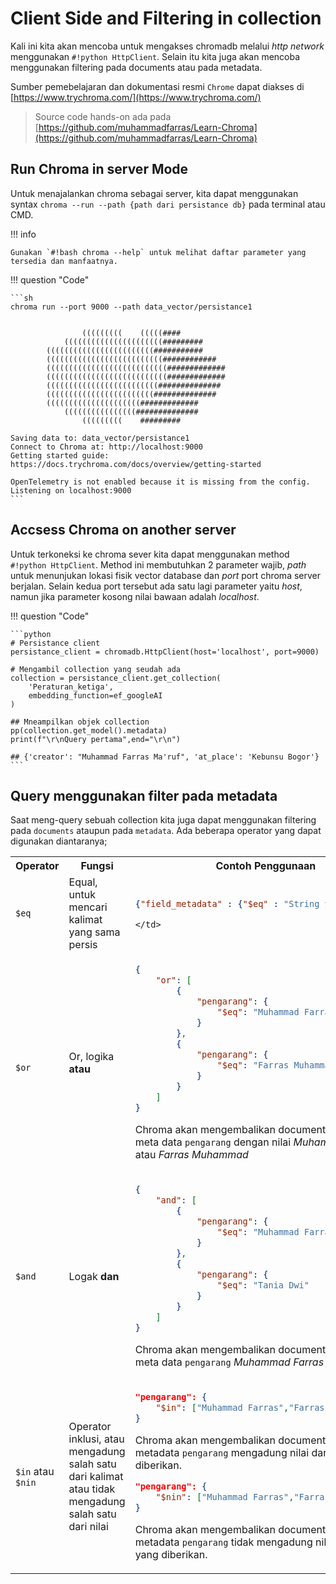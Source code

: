 # Client Side and Filtering in collection

Kali ini kita akan mencoba untuk mengakses chromadb melalui _http network_ menggunakan `#!python HttpClient`. Selain itu kita juga akan mencoba menggunakan filtering pada documents atau pada metadata.

Sumber pemebelajaran dan dokumentasi resmi `Chrome` dapat diakses di [https://www.trychroma.com/](https://www.trychroma.com/)

> Source code hands-on ada pada [https://github.com/muhammadfarras/Learn-Chroma](https://github.com/muhammadfarras/Learn-Chroma)

## Run Chroma in server Mode

Untuk menajalankan chroma sebagai server, kita dapat menggunakan syntax `chroma --run --path {path dari persistance db}` pada terminal atau CMD.

!!! info

    Gunakan `#!bash chroma --help` untuk melihat daftar parameter yang tersedia dan manfaatnya.

!!! question "Code"

    ```sh
    chroma run --port 9000 --path data_vector/persistance1


                    (((((((((    (((((####
                ((((((((((((((((((((((#########
            ((((((((((((((((((((((((###########
            ((((((((((((((((((((((((((############
            (((((((((((((((((((((((((((#############
            (((((((((((((((((((((((((((#############
            (((((((((((((((((((((((((##############
            ((((((((((((((((((((((((##############
            (((((((((((((((((((((#############
                ((((((((((((((((##############
                    (((((((((    #########

    Saving data to: data_vector/persistance1
    Connect to Chroma at: http://localhost:9000
    Getting started guide: https://docs.trychroma.com/docs/overview/getting-started

    OpenTelemetry is not enabled because it is missing from the config.
    Listening on localhost:9000
    ```

## Accsess Chroma on another server

Untuk terkoneksi ke chroma sever kita dapat menggunakan method `#!python HttpClient`. Method ini membutuhkan 2 parameter wajib, _path_ untuk menunjukan lokasi fisik vector database dan _port_ port chroma server berjalan. Selain kedua port tersebut ada satu lagi parameter yaitu _host_, namun jika parameter kosong nilai bawaan adalah _localhost_.

!!! question "Code"

    ```python
    # Persistance client
    persistance_client = chromadb.HttpClient(host='localhost', port=9000)

    # Mengambil collection yang seudah ada
    collection = persistance_client.get_collection(
        'Peraturan_ketiga',
        embedding_function=ef_googleAI
    )

    ## Mneampilkan objek collection
    pp(collection.get_model().metadata)
    print(f"\r\nQuery pertama",end="\r\n")

    ## {'creator': "Muhammad Farras Ma'ruf", 'at_place': 'Kebunsu Bogor'}
    ```

## Query menggunakan filter pada metadata

Saat meng-query sebuah collection kita juga dapat menggunakan filtering pada `documents` ataupun pada `metadata`. Ada beberapa operator yang dapat digunakan diantaranya;

<table>

<tr>
    <th>
        Operator
    </th>
    <th>
        Fungsi
    </th>
    <th>
        Contoh Penggunaan
    </th>
</tr>
<tr>
    <td>
        <code>$eq</code>
    </td>
    <td>Equal, untuk mencari kalimat yang sama persis</td>
    <td>

```json
{"field_metadata" : {"$eq" : "String yang dicari"}}
```
    </td>
</tr>

<tr>
    <td>
        <code>
            $or
        </code>
    </td>
    <td>
        Or, logika <b>atau</b>
    </td>
    <td>

```json
{
    "or": [
        {
            "pengarang": {
                "$eq": "Muhammad Farras"
            }
        },
        {
            "pengarang": {
                "$eq": "Farras Muhammad"
            }
        }
    ]
}
```

<p>Chroma akan mengembalikan document yang memiliki meta data <code>pengarang</code> dengan nilai <i>Muhammad Farras</i> atau <i>Farras Muhammad</i></p>
    </td>
</tr>

<tr>
<td><code>$and</code></td>
<td>Logak <b>dan</dan></td>
<td>

```json
{
    "and": [
        {
            "pengarang": {
                "$eq": "Muhammad Farras"
            }
        },
        {
            "pengarang": {
                "$eq": "Tania Dwi"
            }
        }
    ]
}
```

<p>
    Chroma akan mengembalikan document yang memiliki meta data <code>pengarang</code> <i>Muhammad Farras</i> dan <i>Tania Dwi</i>.
</p>

</td>
</tr>

<tr>
<td> <code>$in</code> atau <code>$nin</code></td>
<td>Operator inklusi, atau mengadung salah satu dari kalimat atau tidak mengadung salah satu dari nilai</td>
<td>

```json
"pengarang": {
    "$in": ["Muhammad Farras","Farras Muhammad"]
}
```

Chroma akan mengembalikan document yang nilai dari metadata <code>pengarang</code> mengadung nilai dari list yang diberikan.

```json
"pengarang": {
    "$nin": ["Muhammad Farras","Farras Muhammad"]
}
```

Chroma akan mengembalikan document yang nilai dari metadata <code>pengarang</code> tidak mengadung nilai dari list yang diberikan.

</td>
</tr>
</table>
